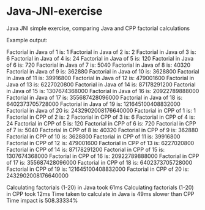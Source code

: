 # Java-JNI-exercise
Java JNI simple exercise, comparing Java and CPP factorial calculations

Example output:

Factorial in Java of 1 is: 1
Factorial in Java of 2 is: 2
Factorial in Java of 3 is: 6
Factorial in Java of 4 is: 24
Factorial in Java of 5 is: 120
Factorial in Java of 6 is: 720
Factorial in Java of 7 is: 5040
Factorial in Java of 8 is: 40320
Factorial in Java of 9 is: 362880
Factorial in Java of 10 is: 3628800
Factorial in Java of 11 is: 39916800
Factorial in Java of 12 is: 479001600
Factorial in Java of 13 is: 6227020800
Factorial in Java of 14 is: 87178291200
Factorial in Java of 15 is: 1307674368000
Factorial in Java of 16 is: 20922789888000
Factorial in Java of 17 is: 355687428096000
Factorial in Java of 18 is: 6402373705728000
Factorial in Java of 19 is: 121645100408832000
Factorial in Java of 20 is: 2432902008176640000
Factorial in CPP of 1 is: 1
Factorial in CPP of 2 is: 2
Factorial in CPP of 3 is: 6
Factorial in CPP of 4 is: 24
Factorial in CPP of 5 is: 120
Factorial in CPP of 6 is: 720
Factorial in CPP of 7 is: 5040
Factorial in CPP of 8 is: 40320
Factorial in CPP of 9 is: 362880
Factorial in CPP of 10 is: 3628800
Factorial in CPP of 11 is: 39916800
Factorial in CPP of 12 is: 479001600
Factorial in CPP of 13 is: 6227020800
Factorial in CPP of 14 is: 87178291200
Factorial in CPP of 15 is: 1307674368000
Factorial in CPP of 16 is: 20922789888000
Factorial in CPP of 17 is: 355687428096000
Factorial in CPP of 18 is: 6402373705728000
Factorial in CPP of 19 is: 121645100408832000
Factorial in CPP of 20 is: 2432902008176640000

Calculating factorials (1-20) in Java took 61ms
Calculating factorials (1-20) in CPP took 12ms
Time taken to calculate in Java is 49ms slower than CPP
Time impact is 508.33334%

